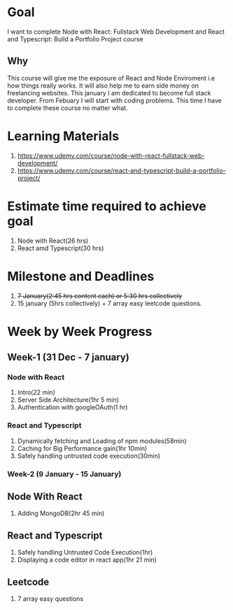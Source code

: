 # Goal

I want to complete Node with React: Fullstack Web Development and React and Typescript: Build a Portfolio Project course

## Why

This course will give me the exposure of React and Node Enviroment i.e how things really works. It will also help me to earn side money on freelancing websites. This january I am dedicated to become full stack developer. From Febuary I will start with coding problems. This time I have to complete these course no matter what.

# Learning Materials

1. https://www.udemy.com/course/node-with-react-fullstack-web-development/
2. https://www.udemy.com/course/react-and-typescript-build-a-portfolio-project/

# Estimate time required to achieve goal

1. Node with React(26 hrs)
2. React amd Typescript(30 hrs)

# Milestone and Deadlines

1. ~~7 January(2:45 hrs content each) or 5:30 hrs collectively~~
1. 15 january (5hrs collectively) + 7 array easy leetcode questions.

# Week by Week Progress

## Week-1 (31 Dec - 7 january)

### Node with React

1. Intro(22 min)
2. Server Side Architecture(1hr 5 min)
3. Authentication with googleOAuth(1 hr)

### React and Typescript

1. Dynamically fetching and Loading of npm modules(58min)
2. Caching for Big Performance gain(1hr 10min)
3. Safely handling untrusted code execution(30min)

### Week-2 (9 January - 15 January)

## Node With React

1. Adding MongoDB(2hr 45 min)

## React and Typescript

1. Safely handling Untrusted Code Execution(1hr)
2. Displaying a code editor in react app(1hr 21 min)

## Leetcode

1. 7 array easy questions
